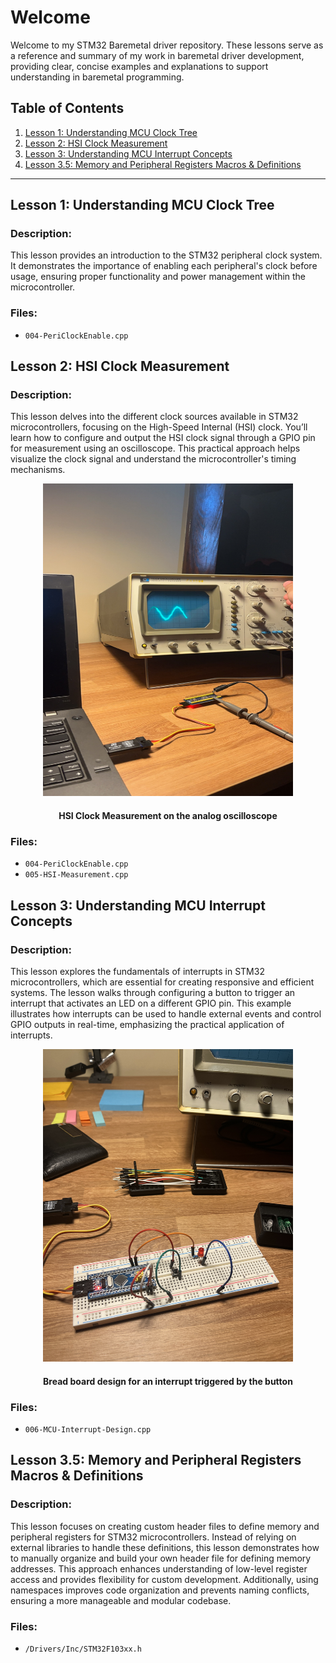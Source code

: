 # Welcome
Welcome to my STM32 Baremetal driver repository. These lessons serve as a reference and summary of my work in baremetal driver development, providing clear, concise examples and explanations to support understanding in baremetal programming.



## Table of Contents

1. [Lesson 1: Understanding MCU Clock Tree](#lesson-1-understanding-mcu-clock-tree)
2. [Lesson 2: HSI Clock Measurement](#lesson-2-hsi-clock-measurement)
3. [Lesson 3: Understanding MCU Interrupt Concepts](#lesson-3-understanding-mcu-interrupt-concepts)
4. [Lesson 3.5: Memory and Peripheral Registers Macros & Definitions](#lesson-35-memory-and-peripheral-registers-macros--definitions)

---

## Lesson 1: Understanding MCU Clock Tree

### Description:
This lesson provides an introduction to the STM32 peripheral clock system. It demonstrates the importance of enabling each peripheral's clock before usage, ensuring proper functionality and power management within the microcontroller.

### Files:
- `004-PeriClockEnable.cpp`

## Lesson 2: HSI Clock Measurement

### Description:
This lesson delves into the different clock sources available in STM32 microcontrollers, focusing on the High-Speed Internal (HSI) clock. You’ll learn how to configure and output the HSI clock signal through a GPIO pin for measurement using an oscilloscope. This practical approach helps visualize the clock signal and understand the microcontroller's timing mechanisms.

<div align="center">
    <img src='Assets/005-HSI-Measurement.JPG' width='400' height='500'/>
    <h4> HSI Clock Measurement on the analog oscilloscope </h4>
</div>

### Files:
- `004-PeriClockEnable.cpp`
- `005-HSI-Measurement.cpp`

## Lesson 3: Understanding MCU Interrupt Concepts

### Description:
This lesson explores the fundamentals of interrupts in STM32 microcontrollers, which are essential for creating responsive and efficient systems. The lesson walks through configuring a button to trigger an interrupt that activates an LED on a different GPIO pin. This example illustrates how interrupts can be used to handle external events and control GPIO outputs in real-time, emphasizing the practical application of interrupts.

<div align="center">
    <img src='Assets/006-MCU-Interrupt-Design.JPG' width='400' height='500'/>
    <h4> Bread board design for an interrupt triggered by the button </h4>
</div>

### Files:
- `006-MCU-Interrupt-Design.cpp`

## Lesson 3.5: Memory and Peripheral Registers Macros & Definitions

### Description:
This lesson focuses on creating custom header files to define memory and peripheral registers for STM32 microcontrollers. Instead of relying on external libraries to handle these definitions, this lesson demonstrates how to manually organize and build your own header file for defining memory addresses. This approach enhances understanding of low-level register access and provides flexibility for custom development. Additionally, using namespaces improves code organization and prevents naming conflicts, ensuring a more manageable and modular codebase.

### Files:
- `/Drivers/Inc/STM32F103xx.h`
